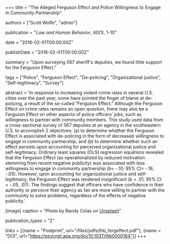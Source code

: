 +++
title = "The Alleged Ferguson Effect and Police Willingness to Engage in Community Partnership"

authors = ["Scott Wolfe", "admin"]

publication = "*Law and Human Behavior*, 40(1), 1-10"

date = "2016-02-01T00:00:00Z"

publishDate = "2016-02-01T00:00:00Z"

summary = "Upon surveying 567 sheriff's deputies, we found little support for the Ferguson Effect."

tags = ["Police", "Ferguson Effect", "De-policing", "Organizational justice", "Self-legitimacy", "Survey"]

abstract = 'In response to increasing violent crime rates in several U.S. cities over
  the past year, some have pointed the finger of blame at de-policing, a result of
  the so-called “Ferguson Effect.” Although the Ferguson Effect on crime rates remains
  an open question, there may also be a Ferguson Effect on other aspects of police
  officers’ jobs, such as willingness to partner with community members. This study
  used data from a cross-sectional survey of 567 deputies at an agency in the southeastern
  U.S. to accomplish 2 objectives: (a) to determine whether the Ferguson Effect is
  associated with de-policing in the form of decreased willingness to engage in community
  partnership, and (b) to determine whether such an effect persists upon accounting
  for perceived organizational justice and self-legitimacy. Ordinary least squares
  (OLS) regression equations revealed that the Ferguson Effect (as operationalized
  by reduced motivation stemming from recent negative publicity) was associated with
  less willingness to engage in community partnership (b= -.10; 95% CI= -.16, -.05).
  However, upon accounting for organizational justice and self-legitimacy, the Ferguson
  Effect was rendered insignificant (b = .01; 95% CI = -.05, .07). The findings suggest
  that officers who have confidence in their authority or perceive their agency as
  fair are more willing to partner with the community to solve problems, regardless
  of the effects of negative publicity.'

[image]
  caption = "Photo by Randy Colas on [Unsplash](https://unsplash.com/photos/r2lq1VIyuO4)"

publication_types = "2"

links = [{name = "Postprint", url="/files/pdfs/lhb_fergeffect.pdf"}, {name = "DOI", url="https://psycnet.apa.org/doi/10.1037/lhb0000164"}]
+++

